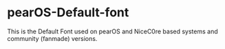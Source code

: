 # pearOS-Default-font
This is the Default Font used on pearOS and NiceC0re based systems and community (fanmade) versions. 
